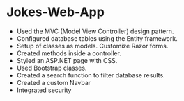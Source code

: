 # Jokes-Web-App


- Used the MVC (Model View Controller) design pattern.
- Configured database tables using the Entity framework.
- Setup of classes as models. Customize Razor forms.
- Created methods inside a controller.
- Styled an ASP.NET page with CSS.
- Used Bootstrap classes.
- Created a search function to filter database results.
- Created a custom Navbar
- Integrated security 

